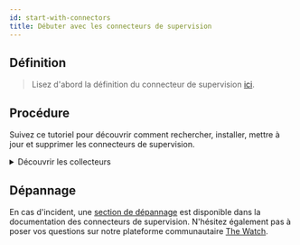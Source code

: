```yaml
---
id: start-with-connectors
title: Débuter avec les connecteurs de supervision
---
```


## Définition

> Lisez d'abord la définition du connecteur de supervision [ici](../resources/glossary.md#plugin-pack).

## Procédure

Suivez ce tutoriel pour découvrir comment rechercher, installer, mettre à jour et supprimer les connecteurs de supervision.

<details>
<summary>Découvrir les collecteurs</summary>

<iframe width="100%" height="650" src="https://app.arcade.software/share/5vNeKbIg4hoKBZYa0s5J" frameborder="0" allowfullscreen></iframe>

</details>

## Dépannage

En cas d'incident, une [section de dépannage](/pp/integrations/plugin-packs/getting-started/how-to-guides/troubleshooting-plugins/) est disponible dans la documentation des connecteurs de supervision. N'hésitez également pas à poser vos questions sur notre plateforme communautaire [The Watch](https://thewatch.centreon.com/).
